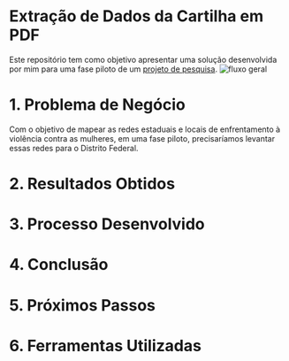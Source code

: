 # Extração de Dados da Cartilha em PDF

Este repositório tem como objetivo apresentar uma solução desenvolvida por mim para uma fase piloto de um [projeto de pesquisa](http://cepats.unb.br/projetos/em-andamento/2-publicacoes/59-mmdh).
![fluxo geral](https://user-images.githubusercontent.com/97196457/214863818-608dc989-14ae-449b-8965-b29e19d21840.png)

# 1. Problema de Negócio
Com o objetivo de mapear as redes estaduais e locais de enfrentamento à violência contra as mulheres, em uma fase piloto, precisaríamos levantar essas redes para o Distrito Federal.
# 2. Resultados Obtidos
# 3. Processo Desenvolvido
# 4. Conclusão
# 5. Próximos Passos
# 6. Ferramentas Utilizadas
